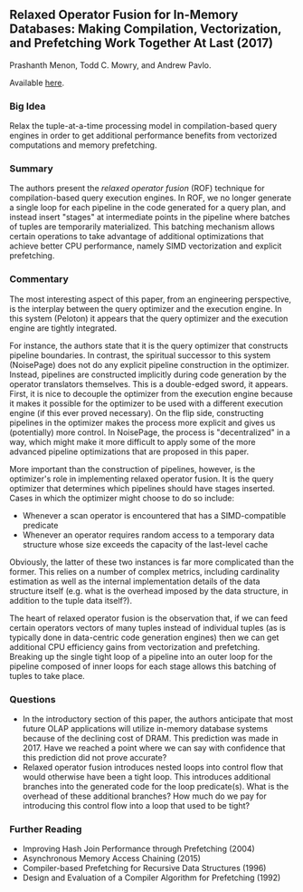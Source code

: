 ## Relaxed Operator Fusion for In-Memory Databases: Making Compilation, Vectorization, and Prefetching Work Together At Last (2017)

Prashanth Menon, Todd C. Mowry, and Andrew Pavlo.

Available [here](https://par.nsf.gov/servlets/purl/10066914).

### Big Idea

Relax the tuple-at-a-time processing model in compilation-based query engines in order to get additional performance benefits from vectorized computations and memory prefetching.

### Summary

The authors present the _relaxed operator fusion_ (ROF) technique for compilation-based query execution engines. In ROF, we no longer generate a single loop for each pipeline in the code generated for a query plan, and instead insert "stages" at intermediate points in the pipeline where batches of tuples are temporarily materialized. This batching mechanism allows certain operations to take advantage of additional optimizations that achieve better CPU performance, namely SIMD vectorization and explicit prefetching. 

### Commentary

The most interesting aspect of this paper, from an engineering perspective, is the interplay between the query optimizer and the execution engine. In this system (Peloton) it appears that the query optimizer and the execution engine are tightly integrated. 

For instance, the authors state that it is the query optimizer that constructs pipeline boundaries. In contrast, the spiritual successor to this system (NoisePage) does not do any explicit pipeline construction in the optimizer. Instead, pipelines are constructed implicitly during code generation by the operator translators themselves. This is a double-edged sword, it appears. First, it is nice to decouple the optimizer from the execution engine because it makes it possible for the optimizer to be used with a different execution engine (if this ever proved necessary). On the flip side, constructing pipelines in the optimizer makes the process more explicit and gives us (potentially) more control. In NoisePage, the process is "decentralized" in a way, which might make it more difficult to apply some of the more advanced pipeline optimizations that are proposed in this paper.

More important than the construction of pipelines, however, is the optimizer's role in implementing relaxed operator fusion. It is the query optimizer that determines which pipelines should have stages inserted. Cases in which the optimizer might choose to do so include:
- Whenever a scan operator is encountered that has a SIMD-compatible predicate
- Whenever an operator requires random access to a temporary data structure whose size exceeds the capacity of the last-level cache

Obviously, the latter of these two instances is far more complicated than the former. This relies on a number of complex metrics, including cardinality estimation as well as the internal implementation details of the data structure itself (e.g. what is the overhead imposed by the data structure, in addition to the tuple data itself?).

The heart of relaxed operator fusion is the observation that, if we can feed certain operators vectors of many tuples instead of individual tuples (as is typically done in data-centric code generation engines) then we can get additional CPU efficiency gains from vectorization and prefetching. Breaking up the single tight loop of a pipeline into an outer loop for the pipeline composed of inner loops for each stage allows this batching of tuples to take place.

### Questions

- In the introductory section of this paper, the authors anticipate that most future OLAP applications will utilize in-memory database systems because of the declining cost of DRAM. This prediction was made in 2017. Have we reached a point where we can say with confidence that this prediction did not prove accurate?
- Relaxed operator fusion introduces nested loops into control flow that would otherwise have been a tight loop. This introduces additional branches into the generated code for the loop predicate(s). What is the overhead of these additional branches? How much do we pay for introducing this control flow into a loop that used to be tight?

### Further Reading

- Improving Hash Join Performance through Prefetching (2004)
- Asynchronous Memory Access Chaining (2015)
- Compiler-based Prefetching for Recursive Data Structures (1996)
- Design and Evaluation of a Compiler Algorithm for Prefetching (1992)
